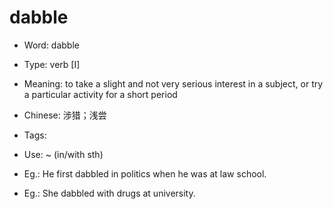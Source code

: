 # dabble

- Word: dabble

- Type: verb [I]
- Meaning: to take a slight and not very serious interest in a subject, or try a particular activity for a short period
- Chinese: 涉猎；浅尝
- Tags: 
- Use: ~ (in/with sth)
- Eg.: He first dabbled in politics when he was at law school.
- Eg.: She dabbled with drugs at university.

